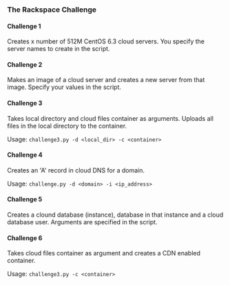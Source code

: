 ### The Rackspace Challenge

#### Challenge 1
Creates x number of 512M CentOS 6.3 cloud servers.  You specify the server names to create in the script.

#### Challenge 2
Makes an image of a cloud server and creates a new server
from that image.  Specify your values in the script.

#### Challenge 3
Takes local directory and cloud files container as arguments.  Uploads all files in the local directory to the container.

Usage: `challenge3.py -d <local_dir> -c <container>`

#### Challenge 4
Creates an 'A' record in cloud DNS for a domain. 

Usage: `challenge.py -d <domain> -i <ip_address>`

#### Challenge 5
Creates a clound database (instance), database in that instance and a cloud database user.  Arguments are specified in the script.

#### Challenge 6
Takes cloud files container as argument and creates
a CDN enabled container.

Usage: `challenge3.py -c <container>`

